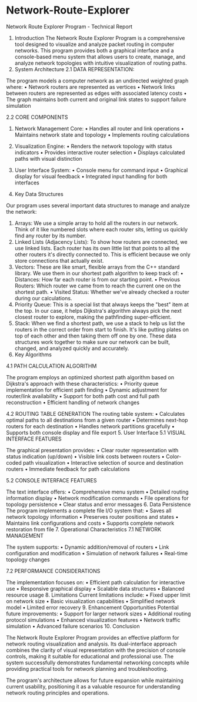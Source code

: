 # Network-Route-Explorer

 Network Route Explorer Program - Technical Report
 1. Introduction
The Network Route Explorer Program is a comprehensive tool designed to visualize and analyze packet routing in computer networks. This program provides both a graphical interface and a console-based menu system that allows users to create, manage, and analyze network topologies with intuitive visualization of routing paths.
2. System Architecture
2.1 DATA REPRESENTATION:

The program models a computer network as an undirected weighted graph where:
•	Network routers are represented as vertices
•	Network links between routers are represented as edges with associated latency costs
•	The graph maintains both current and original link states to support failure simulation

2.2 CORE COMPONENTS
1. Network Management Core:
•	Handles all router and link operations
•	Maintains network state and topology
•	Implements routing calculations

2. Visualization Engine:
•	Renders the network topology with status indicators
•	Provides interactive router selection
•	Displays calculated paths with visual distinction

3. User Interface System:
•	Console menu for command input
•	Graphical display for visual feedback
•	Integrated input handling for both interfaces
3. Key Data Structures

Our program uses several important data structures to manage and analyze the network:
1.	Arrays: We use a simple array to hold all the routers in our network. Think of it like numbered slots where each router sits, letting us quickly find any router by its number.
2.	Linked Lists (Adjacency Lists): To show how routers are connected, we use linked lists. Each router has its own little list that points to all the other routers it's directly connected to. This is efficient because we only store connections that actually exist.
3.	Vectors: These are like smart, flexible arrays from the C++ standard library. We use them in our shortest path algorithm to keep track of: 
•	Distances: How far each router is from our starting point.
•	Previous Routers: Which router we came from to reach the current one on the shortest path.
•	Visited Status: Whether we've already checked a router during our calculations.
4.	Priority Queue: This is a special list that always keeps the "best" item at the top. In our case, it helps Dijkstra's algorithm always pick the next closest router to explore, making the pathfinding super-efficient.
5.	Stack: When we find a shortest path, we use a stack to help us list the routers in the correct order from start to finish. It's like putting plates on top of each other and then taking them off one by one.
These data structures work together to make sure our network can be built, changed, and analyzed quickly and accurately.
4. Key Algorithms

 4.1 PATH CALCULATION ALGORITHM

The program employs an optimized shortest path algorithm based on Dijkstra's approach with these characteristics:
•	Priority queue implementation for efficient path finding
•	Dynamic adjustment for router/link availability
•	Support for both path cost and full path reconstruction
•	Efficient handling of network changes

 4.2 ROUTING TABLE GENERATION
The routing table system:
•	Calculates optimal paths to all destinations from a given router
•	Determines next-hop routers for each destination
•	Handles network partitions gracefully
•	Supports both console display and file export
 5. User Interface
 5.1 VISUAL INTERFACE FEATURES

The graphical presentation provides:
•	Clear router representation with status indication (up/down)
•	Visible link costs between routers
•	Color-coded path visualization
•	Interactive selection of source and destination routers
•	Immediate feedback for path calculations

5.2 CONSOLE INTERFACE FEATURES

The text interface offers:
•	Comprehensive menu system
•	Detailed routing information display
•	Network modification commands
•	File operations for topology persistence
•	Clear status and error messages
6. Data Persistence
The program implements a complete file I/O system that:
•	Saves all network topology information
•	Preserves router positions and states
•	Maintains link configurations and costs
•	Supports complete network restoration from file
7. Operational Characteristics
7.1 NETWORK MANAGEMENT

The system supports:
•	Dynamic addition/removal of routers
•	Link configuration and modification
•	Simulation of network failures
•	Real-time topology changes

7.2 PERFORMANCE CONSIDERATIONS

The implementation focuses on:
•	Efficient path calculation for interactive use
•	Responsive graphical display
•	Scalable data structures
•	Balanced resource usage
 8. Limitations
Current limitations include:
•	Fixed upper limit on network size
•	Basic visualization capabilities
•	Simplified network model
•	Limited error recovery
 9. Enhancement Opportunities
Potential future improvements:
•	Support for larger network sizes
•	Additional routing protocol simulations
•	Enhanced visualization features
•	Network traffic simulation
•	Advanced failure scenarios
 10. Conclusion

The Network Route Explorer Program provides an effective platform for network routing visualization and analysis. Its dual-interface approach combines the clarity of visual representation with the precision of console controls, making it suitable for educational and professional use. The system successfully demonstrates fundamental networking concepts while providing practical tools for network planning and troubleshooting.

The program's architecture allows for future expansion while maintaining current usability, positioning it as a valuable resource for understanding network routing principles and operations.
